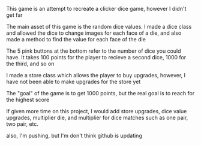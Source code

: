 This game is an attempt to recreate a clicker dice game, however I didn't get far

The main asset of this game is the random dice values. I made a dice class and allowed the dice to change images for each face of a die, and also made a method to find the value for each face of the die

The 5 pink buttons at the bottom refer to the number of dice you could have. It takes 100 points for the player to recieve a second dice, 1000 for the third, and so on

I made a store class which allows the player to buy upgrades, however, I have not been able to make upgrades for the store yet

The "goal" of the game is to get 1000 points, but the real goal is to reach for the highest score

If given more time on this project, I would add store upgrades, dice value upgrades, multiplier die, and multiplier for dice matches such as one pair, two pair, etc.

also, I'm pushing, but I'm don't think github is updating
